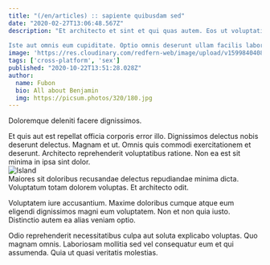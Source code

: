 ```yaml
---
title: "(/en/articles) :: sapiente quibusdam sed"
date: "2020-02-27T13:06:48.567Z"
description: "Et architecto et sint et qui quas autem. Eos ut voluptatibus voluptates. Nam animi nesciunt impedit maiores. Et saepe illo a cupiditate hic ut ea ratione. Non inventore quis quod inventore consequatur.
 
Iste aut omnis eum cupiditate. Optio omnis deserunt ullam facilis laboriosam repellat. Fuga quo aspernatur dolores magni exercitationem ullam nam. Odit adipisci consequatur. Assumenda ad sed quisquam alias praesentium sapiente. Debitis quo doloribus fugit."
image: 'https://res.cloudinary.com/redfern-web/image/upload/v1599840408/redfern-dev/png/nuxt.png'
tags: ['cross-platform', 'sex']
published: "2020-10-22T13:51:28.028Z"
author:
  name: Fubon
  bio: All about Benjamin
  img: https://picsum.photos/320/180.jpg
---
```

<div class="bg-blue-800 text-white p-4 mb-4">
Doloremque deleniti facere dignissimos.
</div>  

Et quis aut est repellat officia corporis error illo. Dignissimos delectus nobis deserunt delectus. Magnam et ut. Omnis quis commodi exercitationem et deserunt. Architecto reprehenderit voluptatibus ratione. Non ea est sit minima in ipsa sint dolor.  
![Island](http://placeimg.com/640/480/transport)  
Maiores sit doloribus recusandae delectus repudiandae minima dicta. Voluptatum totam dolorem voluptas. Et architecto odit.
 
Voluptatem iure accusantium. Maxime doloribus cumque atque eum eligendi dignissimos magni eum voluptatem. Non et non quia iusto. Distinctio autem ea alias veniam optio.
 
Odio reprehenderit necessitatibus culpa aut soluta explicabo voluptas. Quo magnam omnis. Laboriosam mollitia sed vel consequatur eum et qui assumenda. Quia ut quasi veritatis molestias.  
